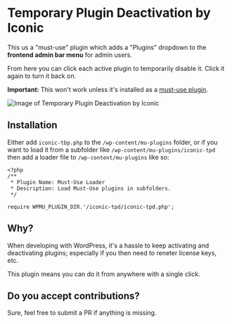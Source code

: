 # Temporary Plugin Deactivation by Iconic

This us a "must-use" plugin which adds a "Plugins" dropdown to the **frontend admin bar menu** for admin users. 

From here you can click each active plugin to temporarily disable it. Click it again to turn it back on.

**Important:** This won't work unless it's installed as a [must-use plugin](https://wordpress.org/support/article/must-use-plugins/).

![Image of Temporary Plugin Deactivation by Iconic](https://github.com/iconicwp/iconic-tpd/blob/master/github/plugins-menu.png?raw=true)

## Installation

Either add `iconic-tbp.php` to the `/wp-content/mu-plugins` folder, or if you want to load it from a subfolder like `/wp-content/mu-plugins/iconic-tpd` then add a loader file to `/wp-content/mu-plugins` like so:

```
<?php
/**
 * Plugin Name: Must-Use Loader
 * Description: Load Must-Use plugins in subfolders.
 */

require WPMU_PLUGIN_DIR.'/iconic-tpd/iconic-tpd.php';
```

## Why?

When developing with WordPress, it's a hassle to keep activating and deactivating plugins; especially if you then need to reneter license keys, etc.

This plugin means you can do it from anywhere with a single click.

## Do you accept contributions?

Sure, feel free to submit a PR if anything is missing.